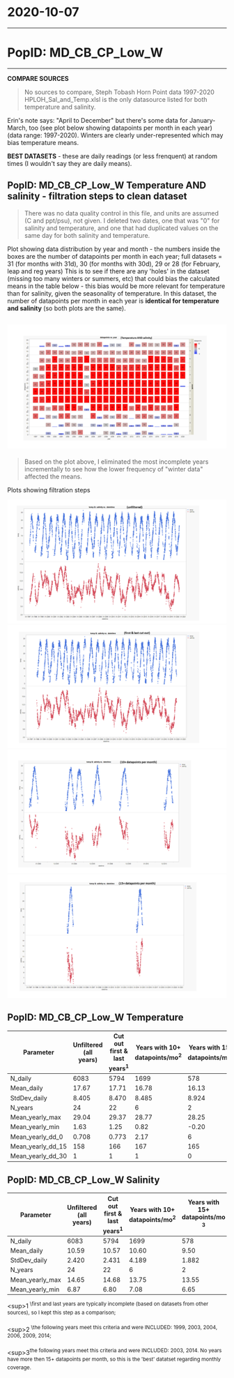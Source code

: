 # 2020-10-07

---

# PopID: MD_CB_CP_Low_W
---

**COMPARE SOURCES**

> No sources to compare, Steph Tobash Horn Point data 1997-2020 HPLOH_Sal_and_Temp.xlsl is the only datasource listed for both temperature and salinity.

Erin's note says: "April to December" but there's some data for January-March, too (see plot below showing datapoints per month in each year) (data range: 1997-2020). Winters are clearly under-represented which may bias temperature means.

**BEST DATASETS** - these are daily readings (or less frenquent) at random times (I wouldn't say they are daily means).

## PopID: MD_CB_CP_Low_W Temperature AND salinity - filtration steps to clean dataset

> There was no data quality control in this file, and units are assumed (C and ppt/psu), not given. I deleted two dates, one that was "0" for salinity and temperature, and one that had duplicated values on the same day for both salinity and temperature.

Plot showing data distribution by year and month - the numbers inside the boxes are the number of datapoints per month in each year; full datasets = 31 (for months with 31d), 30 (for months with 30d), 29 or 28 (for February, leap and reg years) This is to see if there are any 'holes' in the dataset (missing too many winters or summers, etc) that could bias the calculated means in the table below - this bias would be more relevant for temperature than for salinity, given the seasonality of temperature. In this dataset, the number of datapoints per month in each year is **identical for temperature and salinity** (so both plots are the same).

![years_excluded_temp](../img/MD-CB-CP-Low-W-by-mo-yr-temp-sal.PNG)
---

> Based on the plot above, I eliminated the most incomplete years incrementally to see how the lower frequency of "winter data" affected the means.

Plots showing filtration steps

![data_cleanup_1](../img/MD-CB-CP-Low-W-temp-sal-1-unfiltered.PNG)
![data_cleanup_2](../img/MD-CB-CP-Low-W-temp-sal-2-fist-last.PNG)
![data_cleanup_3](../img/MD-CB-CP-Low-W-temp-sal-3-10plus.PNG)
![data_cleanup_4](../img/MD-CB-CP-Low-W-temp-sal-4-15plus.PNG)



## PopID: MD_CB_CP_Low_W Temperature


| Parameter         | Unfiltered (all years) | Cut out first & last years<sup>1<sup/> | Years with 10+ datapoints/mo<sup>2<sup/> | Years with 15+ datapoints/mo<sup>3<sup/> |
| ------------------| ---------------------- | -------------------------------------- | ----------------------------------------- | --------------------------------------- |
| N_daily           |   6083                 |     5794                               |     1699                                  |               578                       |
| Mean_daily        |    17.67               |      17.71                             |       16.78                               |               16.13                     |
| StdDev_daily      |     8.405              |       8.470                            |        8.485                              |               8.924                     |
| N_years           |     24                 |        22                              |         6                                 |                 2                       |
| Mean_yearly_max   |     29.04              |      29.37                             |         28.77                             |                 28.25                   |
| Mean_yearly_min   |      1.63              |       1.25                             |         0.82                              |                 -0.20                   |
| Mean_yearly_dd_0  |      0.708             |        0.773                           |         2.17                              |                   6                     |
| Mean_yearly_dd_15 |       158              |        166                             |          167                              |                 165                     |
| Mean_yearly_dd_30 |        1               |         1                              |            1                              |                 0                       |    
  
  
## PopID: MD_CB_CP_Low_W Salinity

| Parameter         | Unfiltered (all years) | Cut out first & last years<sup>1<sup/>  | Years with 10+ datapoints/mo<sup>2<sup/> | Years with 15+ datapoints/mo <sup>3<sup/>|
| ------------------| ---------------------- | --------------------------------------- | ----------------------------------------- | ----------------------------------------|
| N_daily           |       6083             |         5794                            |            1699                           |               578                       |
| Mean_daily        |        10.59           |         10.57                           |               10.60                       |                 9.50                    |
| StdDev_daily      |          2.420         |          2.431                          |               4.189                       |                 1.882                   |
| N_years           |     24                 |        22                               |                6                          |                 2                       |
| Mean_yearly_max   |       14.65            |         14.68                           |               13.75                       |               13.55                     |
| Mean_yearly_min   |          6.87          |            6.80                         |                7.08                       |                6.65                     |
  
\<sup>1<sup/> \first and last years are typically incomplete (based on datasets from other sources), so I kept this step as a comparison;

\<sup>2<sup/> \the following years meet this criteria and were INCLUDED: 1999, 2003, 2004, 2006, 2009, 2014;

\<sup>3<sup/>the following years meet this criteria and were INCLUDED: 2003, 2014. No years have more then 15+ datapoints per month, so this is the 'best' datatset regarding monthly coverage.
